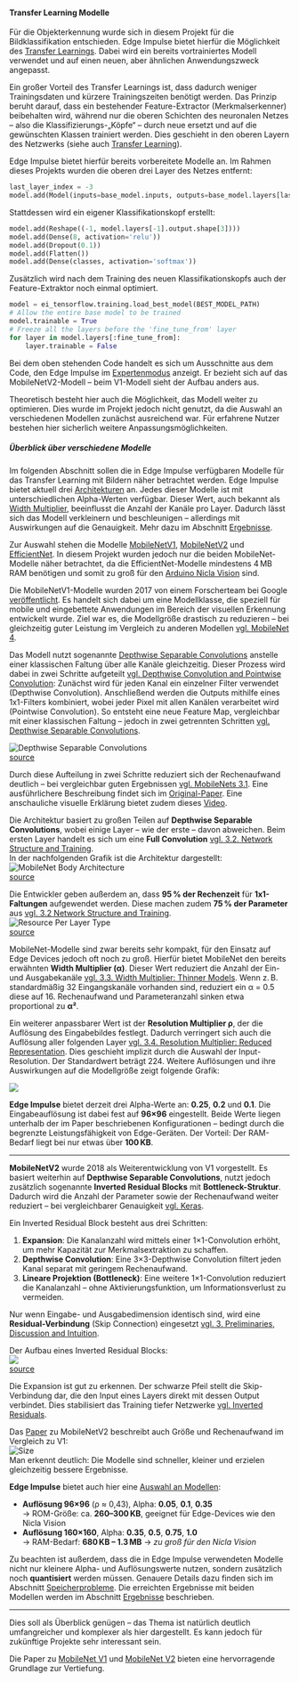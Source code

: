 #### Transfer Learning Modelle

Für die Objekterkennung wurde sich in diesem Projekt für die Bildklassifikation entschieden. Edge Impulse bietet hierfür die Möglichkeit des [Transfer Learnings](https://docs.edgeimpulse.com/docs/edge-impulse-studio/learning-blocks/transfer-learning-images). Dabei wird ein bereits vortrainiertes Modell verwendet und auf einen neuen, aber ähnlichen Anwendungszweck angepasst.

Ein großer Vorteil des Transfer Learnings ist, dass dadurch weniger Trainingsdaten und kürzere Trainingszeiten benötigt werden. Das Prinzip beruht darauf, dass ein bestehender Feature-Extractor (Merkmalserkenner) beibehalten wird, während nur die oberen Schichten des neuronalen Netzes – also die Klassifizierungs-„Köpfe“ – durch neue ersetzt und auf die gewünschten Klassen trainiert werden. Dies geschieht in den oberen Layern des Netzwerks (siehe auch [Transfer Learning](https://datascientest.com/de/transfer-learning)).

Edge Impulse bietet hierfür bereits vorbereitete Modelle an. Im Rahmen dieses Projekts wurden die oberen drei Layer des Netzes entfernt:


```Python
last_layer_index = -3
model.add(Model(inputs=base_model.inputs, outputs=base_model.layers[last_layer_index].output))****
```

Stattdessen wird ein eigener Klassifikationskopf erstellt:

```Python
model.add(Reshape((-1, model.layers[-1].output.shape[3])))
model.add(Dense(8, activation='relu'))
model.add(Dropout(0.1))
model.add(Flatten())
model.add(Dense(classes, activation='softmax'))
```

Zusätzlich wird nach dem Training des neuen Klassifikationskopfs auch der Feature-Extraktor noch einmal optimiert.

```Python
model = ei_tensorflow.training.load_best_model(BEST_MODEL_PATH)
# Allow the entire base model to be trained
model.trainable = True
# Freeze all the layers before the 'fine_tune_from' layer
for layer in model.layers[:fine_tune_from]:
    layer.trainable = False
``` 

Bei dem oben stehenden Code handelt es sich um Ausschnitte aus dem Code, den Edge Impulse im [Expertenmodus](https://docs.edgeimpulse.com/docs/edge-impulse-studio/learning-blocks/transfer-learning-images#expert-mode) anzeigt. Er bezieht sich auf das MobileNetV2-Modell – beim V1-Modell sieht der Aufbau anders aus. 

Theoretisch besteht hier auch die Möglichkeit, das Modell weiter zu optimieren. Dies wurde im Projekt jedoch nicht genutzt, da die Auswahl an verschiedenen Modellen zunächst ausreichend war. Für erfahrene Nutzer bestehen hier sicherlich weitere Anpassungsmöglichkeiten.

##### Überblick über verschiedene Modelle

Im folgenden Abschnitt sollen die in Edge Impulse verfügbaren Modelle für das Transfer Learning mit Bildern näher betrachtet werden. Edge Impulse bietet aktuell drei [Architekturen](https://docs.edgeimpulse.com/docs/edge-impulse-studio/learning-blocks/transfer-learning-images#expert-mode) an. Jedes dieser Modelle ist mit unterschiedlichen Alpha-Werten verfügbar. Dieser Wert, auch bekannt als [Width Multiplier](https://viso.ai/deep-learning/mobilenet-efficient-deep-learning-for-mobile-vision/#mobilenet-architecture), beeinflusst die Anzahl der Kanäle pro Layer. Dadurch lässt sich das Modell verkleinern und beschleunigen – allerdings mit Auswirkungen auf die Genauigkeit. Mehr dazu im Abschnitt [Ergebnisse](#ergebnisse).

Zur Auswahl stehen die Modelle [MobileNetV1](https://docs.edgeimpulse.com/docs/edge-impulse-studio/learning-blocks/transfer-learning-images#mobilenetv1-1), [MobileNetV2](https://docs.edgeimpulse.com/docs/edge-impulse-studio/learning-blocks/transfer-learning-images#mobilenetv2-1) und [EfficientNet](https://docs.edgeimpulse.com/docs/edge-impulse-studio/learning-blocks/transfer-learning-images#efficientnet-1). In diesem Projekt wurden jedoch nur die beiden MobileNet-Modelle näher betrachtet, da die EfficientNet-Modelle mindestens 4 MB RAM benötigen und somit zu groß für den [Arduino Nicla Vision](#nicla-vision) sind.

Die MobileNetV1-Modelle wurden 2017 von einem Forscherteam bei Google [veröffentlicht](https://arxiv.org/abs/1704.04861). Es handelt sich dabei um eine Modellklasse, die speziell für mobile und eingebettete Anwendungen im Bereich der visuellen Erkennung entwickelt wurde. Ziel war es, die Modellgröße drastisch zu reduzieren – bei gleichzeitig guter Leistung im Vergleich zu anderen Modellen [vgl. MobileNet 4](https://arxiv.org/pdf/1704.04861).

Das Modell nutzt sogenannte [Depthwise Separable Convolutions](https://viso.ai/deep-learning/mobilenet-efficient-deep-learning-for-mobile-vision/#depthwise-convolution-and-pointwise-convolution) anstelle einer klassischen Faltung über alle Kanäle gleichzeitig. Dieser Prozess wird dabei in zwei Schritte aufgeteilt [vgl. Depthwise Convolution and Pointwise Convolution](https://viso.ai/deep-learning/mobilenet-efficient-deep-learning-for-mobile-vision/#depthwise-convolution-and-pointwise-convolution): Zunächst wird für jeden Kanal ein einzelner Filter verwendet (Depthwise Convolution). Anschließend werden die Outputs mithilfe eines 1x1-Filters kombiniert, wobei jeder Pixel mit allen Kanälen verarbeitet wird (Pointwise Convolution). So entsteht eine neue Feature Map, vergleichbar mit einer klassischen Faltung – jedoch in zwei getrennten Schritten [vgl. Depthwise Separable Convolutions](https://viso.ai/deep-learning/mobilenet-efficient-deep-learning-for-mobile-vision/#depthwise-separable-convolutions).

![Depthwise Separable Convolutions](img/DepthwiseSeparableConvolutions.jpg)  
[source](https://viso.ai/wp-content/uploads/2024/04/depthwise.jpg)

Durch diese Aufteilung in zwei Schritte reduziert sich der Rechenaufwand deutlich – bei vergleichbar guten Ergebnissen [vgl. MobileNets 3.1](https://arxiv.org/pdf/1704.04861). Eine ausführlichere Beschreibung findet sich im [Original-Paper](https://arxiv.org/pdf/1704.04861). Eine anschauliche visuelle Erklärung bietet zudem dieses [Video](https://www.youtube.com/watch?v=vVaRhZXovbw).


Die Architektur basiert zu großen Teilen auf **Depthwise Separable Convolutions**, wobei einige Layer – wie der erste – davon abweichen. Beim ersten Layer handelt es sich um eine **Full Convolution** [vgl. 3.2. Network Structure and Training](https://arxiv.org/pdf/1704.04861).  
In der nachfolgenden Grafik ist die Architektur dargestellt:  
![MobileNet Body Architecture](img/mobileNet-architektur.png)  
[source](https://viso.ai/deep-learning/mobilenet-efficient-deep-learning-for-mobile-vision/#mobilenet-architecture)

Die Entwickler geben außerdem an, dass **95 % der Rechenzeit** für **1x1-Faltungen** aufgewendet werden. Diese machen zudem **75 % der Parameter** aus [vgl. 3.2 Network Structure and Training](https://arxiv.org/pdf/1704.04861).  
![Resource Per Layer Type](img/resorce-perLayer.png)  
[source](https://arxiv.org/pdf/1704.04861)

MobileNet-Modelle sind zwar bereits sehr kompakt, für den Einsatz auf Edge Devices jedoch oft noch zu groß. Hierfür bietet MobileNet den bereits erwähnten **Width Multiplier (α)**. Dieser Wert reduziert die Anzahl der Ein- und Ausgabekanäle [vgl. 3.3. Width Multiplier: Thinner Models](https://arxiv.org/pdf/1704.04861). Wenn z. B. standardmäßig 32 Eingangskanäle vorhanden sind, reduziert ein α = 0.5 diese auf 16. Rechenaufwand und Parameteranzahl sinken etwa proportional zu **α²**.

Ein weiterer anpassbarer Wert ist der **Resolution Multiplier ρ**, der die Auflösung des Eingabebildes festlegt. Dadurch verringert sich auch die Auflösung aller folgenden Layer [vgl. 3.4. Resolution Multiplier: Reduced Representation](https://arxiv.org/pdf/1704.04861). Dies geschieht implizit durch die Auswahl der Input-Resolution. Der Standardwert beträgt 224. Weitere Auflösungen und ihre Auswirkungen auf die Modellgröße zeigt folgende Grafik:

![](img/MobileNet_Resolution.png)

**Edge Impulse** bietet derzeit drei Alpha-Werte an: **0.25**, **0.2** und **0.1**. Die Eingabeauflösung ist dabei fest auf **96×96** eingestellt. Beide Werte liegen unterhalb der im Paper beschriebenen Konfigurationen – bedingt durch die begrenzte Leistungsfähigkeit von Edge-Geräten. Der Vorteil: Der RAM-Bedarf liegt bei nur etwas über **100 KB**.

---

**MobileNetV2** wurde 2018 als Weiterentwicklung von V1 vorgestellt. Es basiert weiterhin auf **Depthwise Separable Convolutions**, nutzt jedoch zusätzlich sogenannte **Inverted Residual Blocks** mit **Bottleneck-Struktur**. Dadurch wird die Anzahl der Parameter sowie der Rechenaufwand weiter reduziert – bei vergleichbarer Genauigkeit [vgl. Keras](https://keras.io/api/applications/mobilenet/#mobilenetv2-function).

Ein Inverted Residual Block besteht aus drei Schritten:
1. **Expansion**: Die Kanalanzahl wird mittels einer 1×1-Convolution erhöht, um mehr Kapazität zur Merkmalsextraktion zu schaffen.
2. **Depthwise Convolution**: Eine 3×3-Depthwise Convolution filtert jeden Kanal separat mit geringem Rechenaufwand.
3. **Lineare Projektion (Bottleneck)**: Eine weitere 1×1-Convolution reduziert die Kanalanzahl – ohne Aktivierungsfunktion, um Informationsverlust zu vermeiden.

Nur wenn Eingabe- und Ausgabedimension identisch sind, wird eine **Residual-Verbindung** (Skip Connection) eingesetzt [vgl. 3. Preliminaries, Discussion and Intuition](https://arxiv.org/pdf/1801.04381).

Der Aufbau eines Inverted Residual Blocks:  
![](img/InvertedResidualBlocks.webp)  
[source](https://miro.medium.com/v2/resize:fit:640/format:webp/1*5Jdh_PDTXp0uhF8c79TEsQ.png)

Die Expansion ist gut zu erkennen. Der schwarze Pfeil stellt die Skip-Verbindung dar, die den Input eines Layers direkt mit dessen Output verbindet. Dies stabilisiert das Training tiefer Netzwerke [vgl. Inverted Residuals](https://medium.com/data-science/mobilenetv2-inverted-residuals-and-linear-bottlenecks-8a4362f4ffd5).

Das [Paper](https://arxiv.org/abs/1801.04381) zu MobileNetV2 beschreibt auch Größe und Rechenaufwand im Vergleich zu V1:  
![Size](img/V2_size.png)  
Man erkennt deutlich: Die Modelle sind schneller, kleiner und erzielen gleichzeitig bessere Ergebnisse.

**Edge Impulse** bietet auch hier eine [Auswahl an Modellen](https://docs.edgeimpulse.com/docs/edge-impulse-studio/learning-blocks/transfer-learning-images#mobilenetv2-1):

- **Auflösung 96×96** (ρ ≈ 0,43), Alpha: **0.05**, **0.1**, **0.35**  
  → ROM-Größe: ca. **260–300 KB**, geeignet für Edge-Devices wie den Nicla Vision  
- **Auflösung 160×160**, Alpha: **0.35**, **0.5**, **0.75**, **1.0**  
  → RAM-Bedarf: **680 KB – 1.3 MB** → *zu groß für den Nicla Vision*

Zu beachten ist außerdem, dass die in Edge Impulse verwendeten Modelle nicht nur kleinere Alpha- und Auflösungswerte nutzen, sondern zusätzlich noch **quantisiert** werden müssen. Genauere Details dazu finden sich im Abschnitt [Speicherprobleme](#speicherprobleme-und-deren-behebung). Die erreichten Ergebnisse mit beiden Modellen werden im Abschnitt [Ergebnisse](#ergebnisse) beschrieben.

---

Dies soll als Überblick genügen – das Thema ist natürlich deutlich umfangreicher und komplexer als hier dargestellt. Es kann jedoch für zukünftige Projekte sehr interessant sein.

Die Paper zu [MobileNet V1](https://arxiv.org/abs/1704.04861) und [MobileNet V2](https://arxiv.org/abs/1801.04381) bieten eine hervorragende Grundlage zur Vertiefung.
